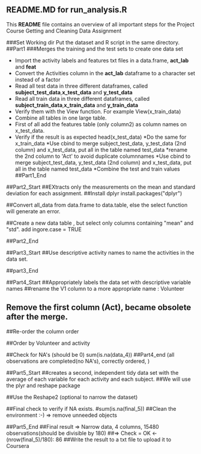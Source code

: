 ## README.MD for run_analysis.R
This **README** file contains an overview of all important steps for the 
Project Course Getting and Cleaning Data Assignment

###Set Working dir
Put the dataset and R script in the same directory.
##Part1
###Merges the training and the test sets to create one data set
* Import the activity labels and features txt files in a data.frame, **act_lab** and **feat**
* Convert the Activities column in the **act_lab** dataframe to a character set instead of a factor
* Read all test data in three different dataframes, called **subject_test_data**,**x_test_data** and **y_test_data**
* Read all train data in three different dataframes, called **subject_train_data**,**x_train_data** and **y_train_data**
* Verify them with the View function. For example View(x_train_data)
* Combine all tables in one large table. 
* First of all add the features table (only column2) as column names on x_test_data.
* Verify if the result is as expected
head(x_test_data)
*Do the same for x_train_data
*Use cbind to merge subject_test_data, y_test_data (2nd column) and x_test_data, put all in the table named test_data
*rename the 2nd column to 'Act' to avoid duplicate columnnames
*Use cbind to merge subject_test_data, y_test_data (2nd column) and x_test_data, put all in the table named test_data
*Combine the test and train values
##Part1_End

##Part2_Start
##EXtracts only the measurements on the mean and standard deviation for each assignment.
##Install dplyr   install.packages("dplyr")

##Convert all_data from data.frame to data.table, else the select function will generate an error.

##Create a new data table , but select only columns containing "mean" and "std". add ingore.case = TRUE

##Part2_End

##Part3_Start
##Use descriptive activity names to name the activities in the data set.

##part3_End


##Part4_Start
##Appropriately labels the data set with descriptive variable names
##rename the V1 column to a more appropriate name : Volunteer


## Remove the first column (Act), became obsolete after the merge.

##Re-order the column order


##Order by Volunteer and activity

##Check for NA's (should be 0)
sum(is.na(data_4))
##Part4_end (all observations are completed(no NA's), correctly ordered, )

##Part5_Start
##creates a second, independent tidy data set with the average of each variable for each activity and each subject.
##We will use the plyr and reshape package 

##Use the Reshape2 (optional to narrow the dataset)

##Final check to verify if NA exists.
#sum(is.na(final_5))
##Clean the environment :-) => remove unneeded objects

##Part5_End 
##Final result => Narrow data, 4 columns, 15480 observations(should be divisible by 180) 
##=> Check = OK <- (nrow(final_5)/180): 86
##Write the result to a txt file to upload it to Coursera

